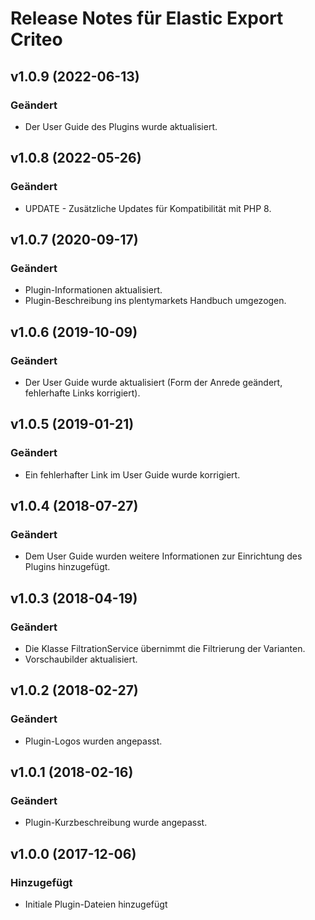 # Release Notes für Elastic Export Criteo

## v1.0.9 (2022-06-13)

### Geändert
- Der User Guide des Plugins wurde aktualisiert.

## v1.0.8 (2022-05-26)

### Geändert
- UPDATE - Zusätzliche Updates für Kompatibilität mit PHP 8.

## v1.0.7 (2020-09-17)

### Geändert
- Plugin-Informationen aktualisiert.
- Plugin-Beschreibung ins plentymarkets Handbuch umgezogen.

## v1.0.6 (2019-10-09)

### Geändert
- Der User Guide wurde aktualisiert (Form der Anrede geändert, fehlerhafte Links korrigiert).

## v1.0.5 (2019-01-21)

### Geändert
- Ein fehlerhafter Link im User Guide wurde korrigiert.

## v1.0.4 (2018-07-27)

### Geändert
- Dem User Guide wurden weitere Informationen zur Einrichtung des Plugins hinzugefügt.

## v1.0.3 (2018-04-19)

### Geändert
- Die Klasse FiltrationService übernimmt die Filtrierung der Varianten.
- Vorschaubilder aktualisiert.

## v1.0.2 (2018-02-27)

### Geändert
- Plugin-Logos wurden angepasst.

## v1.0.1 (2018-02-16)

### Geändert
- Plugin-Kurzbeschreibung wurde angepasst.

## v1.0.0 (2017-12-06)

### Hinzugefügt
- Initiale Plugin-Dateien hinzugefügt
